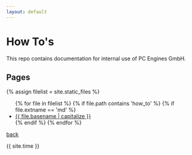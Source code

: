 ```yaml
---
layout: default
---
```

# How To's

This repo contains documentation for internal use of PC Engines GmbH.

## Pages

{% assign filelist = site.static_files  %}
<ul>
  {% for file in filelist %}
	{% if file.path contains 'how_to' %}
	    {% if file.extname == 'md'  %}
		      <li><a href="{{ site.baseurl }}/{{ file.basename | append: '.html' }}">{{ file.basename | capitalize }}</a></li>
		{% endif %}
  {% endfor %}
</ul>



[back](../)


{{ site.time }}